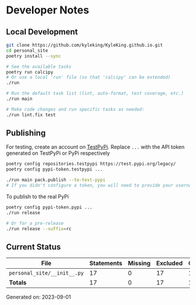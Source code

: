 # Developer Notes

## Local Development

```sh
git clone https://github.com/kyleking/KyleKing.github.io.git
cd personal_site
poetry install --sync

# See the available tasks
poetry run calcipy
# Or use a local 'run' file (so that 'calcipy' can be extended)
./run

# Run the default task list (lint, auto-format, test coverage, etc.)
./run main

# Make code changes and run specific tasks as needed:
./run lint.fix test
```

## Publishing

For testing, create an account on [TestPyPi](https://test.pypi.org/legacy/). Replace `...` with the API token generated on TestPyPi or PyPi respectively

```sh
poetry config repositories.testpypi https://test.pypi.org/legacy/
poetry config pypi-token.testpypi ...

./run main pack.publish --to-test-pypi
# If you didn't configure a token, you will need to provide your username and password to publish
```

To publish to the real PyPi

```sh
poetry config pypi-token.pypi ...
./run release

# Or for a pre-release
./run release --suffix=rc
```

## Current Status

<!-- {cts} COVERAGE -->
| File                        |   Statements |   Missing |   Excluded | Coverage   |
|-----------------------------|--------------|-----------|------------|------------|
| `personal_site/__init__.py` |           17 |         0 |         17 | 100.0%     |
| **Totals**                  |           17 |         0 |         17 | 100.0%     |

Generated on: 2023-09-01
<!-- {cte} -->
